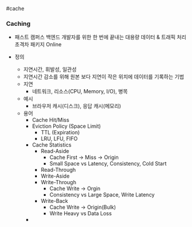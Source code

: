 #cache 

### Caching

* 패스트 캠퍼스 백엔드 개발자를 위한 한 번에 끝내는 대용량 데이터 & 트래픽 처리 초격차 패키지 Online

* 정의
	* 지연시간, 휘발성, 일관성
	* 지연시간 감소를 위해 원본 보다 지연이 작은 위치에 데이터를 기록하는 기법
	* 지연
		* 네트워크, 리소스(CPU, Memory, I/O), 병목
	* 예시
		* 브라우저 캐시(디스크), 응답 캐시(메모리)
	* 용어
		* Cache Hit/Miss
		* Eviction Policy (Space Limit)
			* TTL (Expiration)
			* LRU, LFU, FIFO
		* Cache Statistics
			* Read-Aside
				* Cache First -> Miss -> Origin
				* Small Space vs Latency, Consistency, Cold Start
			* Read-Through
			* Write-Aside
			* Write-Through
				* Cache Write -> Orgin
				* Consistency vs Large Space, Write Latency
			* Write-Back
				* Cache Write -> Origin(Bulk)
				* Write Heavy vs Data Loss
		* 